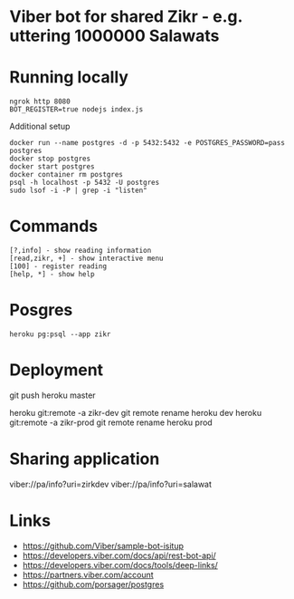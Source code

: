 # Viber bot for shared Zikr - e.g. uttering 1000000 Salawats

# Running locally
```
ngrok http 8080
BOT_REGISTER=true nodejs index.js
```

Additional setup
```
docker run --name postgres -d -p 5432:5432 -e POSTGRES_PASSWORD=pass postgres
docker stop postgres
docker start postgres
docker container rm postgres
psql -h localhost -p 5432 -U postgres
sudo lsof -i -P | grep -i "listen"
```

# Commands
```
[?,info] - show reading information
[read,zikr, +] - show interactive menu
[100] - register reading
[help, *] - show help

```

# Posgres

```
heroku pg:psql --app zikr
```

# Deployment
git push heroku master

heroku git:remote -a zikr-dev
git remote rename heroku dev
heroku git:remote -a zikr-prod
git remote rename heroku prod

# Sharing application
viber://pa/info?uri=zirkdev
viber://pa/info?uri=salawat

# Links
- https://github.com/Viber/sample-bot-isitup
- https://developers.viber.com/docs/api/rest-bot-api/
- https://developers.viber.com/docs/tools/deep-links/
- https://partners.viber.com/account
- https://github.com/porsager/postgres

